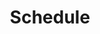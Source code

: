 ---
layout: page
title: Schedule
nav: true
dropdown: false
permalink: /schedule/
# children: 
#     # - title: pre-conference talks
#     #   permalink: /preconf/
#     # - title: divider
#     - title: CogSci Conference 2022
#       permalink: /conf/
---